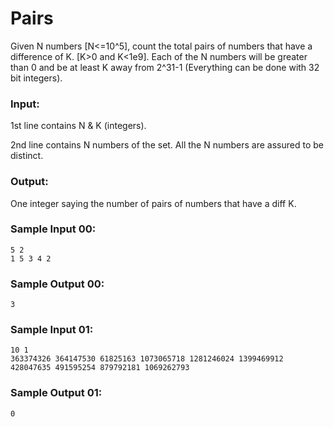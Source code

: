 Pairs
=======

Given N numbers [N<=10^5], count the total pairs of numbers that have a difference of K. [K>0 and K<1e9]. Each of the N numbers will be greater than 0 and be at least K away from 2^31-1 (Everything can be done with 32 bit integers).

### Input:

1st line contains N & K (integers).

2nd line contains N numbers of the set. All the N numbers are assured to be distinct.

### Output:

One integer saying the number of pairs of numbers that have a diff K.

### Sample Input 00:

    5 2
    1 5 3 4 2

### Sample Output 00:

    3

### Sample Input 01:

    10 1
    363374326 364147530 61825163 1073065718 1281246024 1399469912 428047635 491595254 879792181 1069262793

### Sample Output 01:

    0
